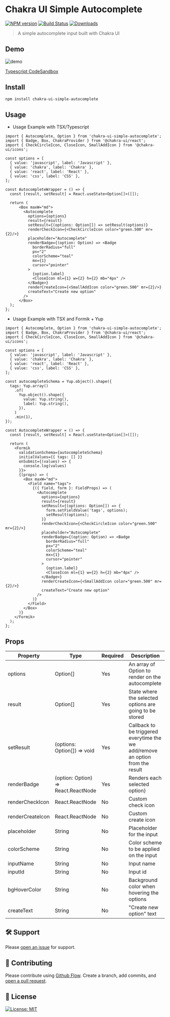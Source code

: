 # Chakra UI Simple Autocomplete
[![NPM version][npm-image]][npm-url] [![Build Status][travis-image]][travis-url] [![Downloads][downloads-image]][npm-url]

> A simple autocomplete input built with Chakra UI

## Demo
![demo](https://media.giphy.com/media/OMbcK9dsAEc5pAop1z/giphy.gif)

[Typescript CodeSandbox](https://codesandbox.io/s/chakra-ui-simple-autocomplete-cvj92?file=/src/App.tsx)

## Install
```bash
npm install chakra-ui-simple-autocomplete
```

## Usage
- Usage Example with TSX/Typescript

```tsx
import { Autocomplete, Option } from 'chakra-ui-simple-autocomplete';
import { Badge, Box, ChakraProvider } from '@chakra-ui/react';
import { CheckCircleIcon, CloseIcon, SmallAddIcon } from '@chakra-ui/icons';

const options = [
  { value: 'javascript', label: 'Javascript' },
  { value: 'chakra', label: 'Chakra' },
  { value: 'react', label: 'React' },
  { value: 'css', label: 'CSS' },
];

const AutocompleteWrapper = () => {
  const [result, setResult] = React.useState<Option[]>([]);

  return (
      <Box maxW="md">
        <Autocomplete
          options={options}
          result={result}
          setResult={(options: Option[]) => setResult(options)}
          renderCheckIcon={<CheckCircleIcon color="green.500" mr={2}/>}
          placeholder="Autocomplete"
          renderBadge={(option: Option) => <Badge
            borderRadius="full"
            px="2"
            colorScheme="teal"
            mx={1}
            cursor="pointer"
          >
            {option.label}
            <CloseIcon ml={1} w={2} h={2} mb="4px" />
          </Badge>}
          renderCreateIcon={<SmallAddIcon color="green.500" mr={2}/>}
          createText="Create new option"
        />
      </Box>
  );
};
```

- Usage Example with TSX and Formik + Yup

```tsx
import { Autocomplete, Option } from 'chakra-ui-simple-autocomplete';
import { Badge, Box, ChakraProvider } from '@chakra-ui/react';
import { CheckCircleIcon, CloseIcon, SmallAddIcon } from '@chakra-ui/icons';

const options = [
  { value: 'javascript', label: 'Javascript' },
  { value: 'chakra', label: 'Chakra' },
  { value: 'react', label: 'React' },
  { value: 'css', label: 'CSS' },
];

const autocompleteSchema = Yup.object().shape({
  tags: Yup.array()
    .of(
      Yup.object().shape({
        value: Yup.string(),
        label: Yup.string(),
      }),
    )
    .min(1),
});

const AutocompleteWrapper = () => {
  const [result, setResult] = React.useState<Option[]>([]);

  return (
    <Formik
      validationSchema={autocompleteSchema}
      initialValues={{ tags: [] }}
      onSubmit={(values) => {
        console.log(values)
      }}>
      {(props) => (
        <Box maxW="md">
          <Field name="tags">
            {({ field, form }: FieldProps) => (
              <Autocomplete
                options={options}
                result={result}
                setResult={(options: Option[]) => {
                  form.setFieldValue('tags', options);
                  setResult(options);
                }}
                renderCheckIcon={<CheckCircleIcon color="green.500" mr={2}/>}
                placeholder="Autocomplete"
                renderBadge={(option: Option) => <Badge
                  borderRadius="full"
                  px="2"
                  colorScheme="teal"
                  mx={1}
                  cursor="pointer"
                >
                  {option.label}
                  <CloseIcon ml={1} w={2} h={2} mb="4px" />
                </Badge>}
                renderCreateIcon={<SmallAddIcon color="green.500" mr={2}/>}
                createText="Create new option"
              />
            )}
          </Field>
        </Box>
      )}
    </Formik>
  );
};
```

## Props


| Property               | Type     | Required | Description                                                                                                                                                     |
| ---------------------- | -------- | -------- | ---------------------------------------------------------------------------------------------------------------------------------------------------------------- |
| options                  | Option[]    | Yes      | An array of Option to render on the autocomplete                                                                                                      |
| result            | Option[]   |     Yes     |State where the selected options are going to be stored                                                                                                                              |
| setResult                  | (options: Option[]) => void   | Yes      | Callback to be triggered everytime the we add/remove an option from the result                                                                                                              |
| renderBadge        | (option: Option) => React.ReactNode   |    Yes      | Renders each selected option}                                                                          |
| renderCheckIcon        | React.ReactNode   |    No      | Custom check icon |
| renderCreateIcon           | React.ReactNode | No      | Custom create icon                                                                                                                             |
| placeholder       | String | No      | Placeholder for the input                                                                                                       |
| colorScheme           | String |    No      | Color scheme to be applied on the input                           |
| inputName        | String   |    No      | Input name                                                                     |
| inputId | String   |     No     | Input id                                                     |
| bgHoverColor          | String   |   No       | Background color when hovering the options                                                    |
| createText         | String   |    No      | "Create new option" text                                                           |

## :hammer_and_wrench: Support

Please [open an issue](https://github.com/leonard-henriquez/readme-boilerplate/issues/new) for support.

## :memo: Contributing

Please contribute using [Github Flow](https://guides.github.com/introduction/flow/). Create a branch, add commits, and [open a pull request](https://github.com/leonard-henriquez/readme-boilerplate/compare/).

## :scroll: License

[![License: MIT](https://img.shields.io/badge/License-MIT-yellow.svg)](https://opensource.org/licenses/MIT)

[downloads-image]: https://img.shields.io/npm/dt/chakra-ui-simple-autocomplete.svg

[npm-url]: https://www.npmjs.com/package/chakra-ui-simple-autocomplete
[npm-image]: http://img.shields.io/npm/v/chakra-ui-simple-autocomplete.svg

[travis-url]: https://travis-ci.org/Fedeorlandau/chakra-ui-simple-autocomplete
[travis-image]: https://travis-ci.org/Fedeorlandau/chakra-ui-simple-autocomplete.svg